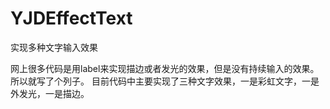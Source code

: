# YJDEffectText
实现多种文字输入效果

网上很多代码是用label来实现描边或者发光的效果，但是没有持续输入的效果。所以就写了个列子。
目前代码中主要实现了三种文字效果，一是彩虹文字，一是外发光，一是描边。
